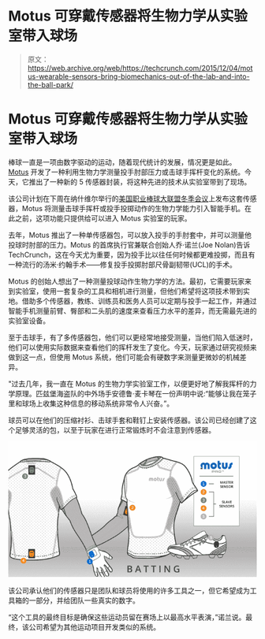 # Motus 可穿戴传感器将生物力学从实验室带入球场 

> 原文：<https://web.archive.org/web/https://techcrunch.com/2015/12/04/motus-wearable-sensors-bring-biomechanics-out-of-the-lab-and-into-the-ball-park/>

# Motus 可穿戴传感器将生物力学从实验室带入球场

棒球一直是一项由数字驱动的运动，随着现代统计的发展，情况更是如此。 [Motus](https://web.archive.org/web/20221209150049/http://motusglobal.com/) 开发了一种利用生物力学测量投手肘部压力或击球手挥杆变化的系统。今天，它推出了一种新的 5 传感器封装，将这种先进的技术从实验室带到了现场。

该公司计划在下周在纳什维尔举行的[美国职业棒球大联盟冬季会议](https://web.archive.org/web/20221209150049/http://www.milb.com/milb/events/wintermeetings.jsp)上发布这套传感器，Motus 将测量击球手挥杆或投手投掷动作的生物力学能力引入智能手机。在此之前，这项功能只提供给可以进入 Motus 实验室的玩家。

去年，Motus 推出了一种单传感器包，可以放入投手的手肘套中，并可以测量他投球时肘部的压力。Motus 的首席执行官兼联合创始人乔·诺兰(Joe Nolan)告诉 TechCrunch，这在今天尤为重要，因为投手比以往任何时候都更难投掷，而且有一种流行的汤米·约翰手术——修复投手投掷肘部尺骨副韧带(UCL)的手术。

Motus 的创始人想出了一种测量投球动作生物力学的方法。最初，它需要玩家来到实验室，使用一套复杂的工具和相机进行测量，但他们希望将这项技术带到实地。借助多个传感器，教练、训练员和医务人员可以定期与投手一起工作，并通过智能手机测量前臂、臀部和二头肌的速度来查看压力水平的差异，而无需最先进的实验室设备。

至于击球手，有了多传感器包，他们可以更经常地接受测量，当他们陷入低迷时，他们可以使用实际数据来查看他们的挥杆发生了变化。今天，玩家通过研究视频来做到这一点，但使用 Motus 系统，他们可能会有硬数字来测量更微妙的机械差异。

"过去几年，我一直在 Motus 的生物力学实验室工作，以便更好地了解我挥杆的力学原理。匹兹堡海盗队的中外场手安德鲁·麦卡琴在一份声明中说:“能够让我在笼子里和球场上收集这种信息的移动系统非常令人兴奋。”。

球员可以在他们的压缩衬衫、击球手套和鞋钉上安装传感器。该公司已经创建了这个足够灵活的包，以至于玩家在进行正常锻炼时不会注意到传感器。

![Motus sensor system showing typical sensor placement in compression shirt, gloves and cleats.](img/87699a600f3b2701d974fc349d8f9034.png)

该公司承认他们的传感器只是团队和球员将使用的许多工具之一，但它希望成为工具箱的一部分，并给团队一些真实的数字。

“这个工具的最终目标是确保这些运动员留在赛场上以最高水平表演，”诺兰说。最终，该公司希望为其他运动项目开发类似的系统。